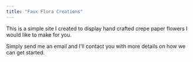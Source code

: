 ```yaml
---
title: "Faux Flora Creations"
---
```


This is a simple site I created to display hand crafted crepe paper flowers I would like to make for you. 

Simply send me an email and I'll contact you with more details on how we can get started. 

